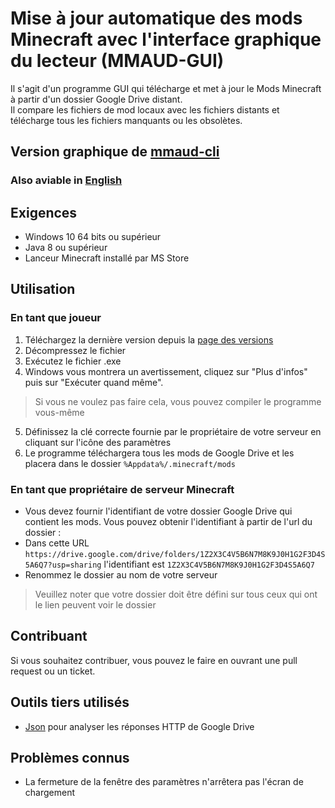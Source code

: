 # Mise à jour automatique des mods Minecraft avec l'interface graphique du lecteur (MMAUD-GUI)
Il s'agit d'un programme GUI qui télécharge et met à jour le
Mods Minecraft à partir d'un dossier Google Drive distant.<br>
Il compare les fichiers de mod locaux avec les fichiers distants et télécharge tous les fichiers manquants ou
les obsolètes.

## Version graphique de [mmaud-cli](https://github.com/lo-opix/mmaud/)
<h>

### Also aviable in [English](README.md)

<h>


## Exigences
- Windows 10 64 bits ou supérieur
- Java 8 ou supérieur
- Lanceur Minecraft installé par MS Store

## Utilisation
### En tant que joueur

1. Téléchargez la dernière version depuis la [page des versions](https://github.com/lo-opix/mmaud/releases/)
2. Décompressez le fichier
3. Exécutez le fichier .exe
4. Windows vous montrera un avertissement, cliquez sur "Plus d'infos" puis sur "Exécuter quand même".
> Si vous ne voulez pas faire cela, vous pouvez compiler le programme vous-même
5. Définissez la clé correcte fournie par le propriétaire de votre serveur en cliquant sur l'icône des paramètres
4. Le programme téléchargera tous les mods de Google Drive et les placera dans le dossier `%Appdata%/.minecraft/mods`
<h>

### En tant que propriétaire de serveur Minecraft

  * Vous devez fournir l'identifiant de votre dossier Google Drive qui contient les mods.
Vous pouvez obtenir l'identifiant à partir de l'url du dossier :
  * Dans cette URL `https://drive.google.com/drive/folders/1Z2X3C4V5B6N7M8K9J0H1G2F3D4S5A6Q7?usp=sharing` l'identifiant est `1Z2X3C4V5B6N7M8K9J0H1G2F3D4S5A6Q7`
  * Renommez le dossier au nom de votre serveur
>Veuillez noter que votre dossier doit être défini sur tous ceux qui ont le lien peuvent voir le dossier

## Contribuant

Si vous souhaitez contribuer, vous pouvez le faire en ouvrant une pull request ou un ticket.

## Outils tiers utilisés
- [Json](https://github.com/nlohmann/json) pour analyser les réponses HTTP de Google Drive

## Problèmes connus
- La fermeture de la fenêtre des paramètres n'arrêtera pas l'écran de chargement
